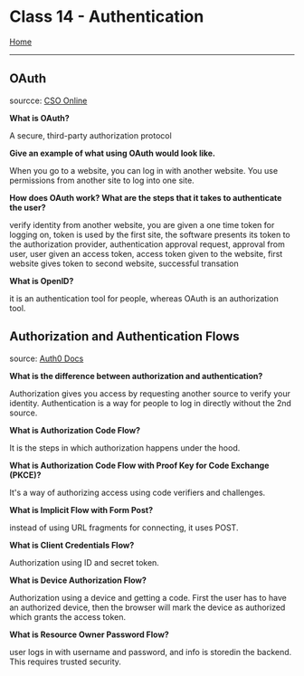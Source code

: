 # Class 14 - Authentication

[Home](https://justinhamerly.github.io/reading-notes/)

---

## **OAuth**

sourcce: [CSO Online](https://www.csoonline.com/article/3216404/what-is-oauth-how-the-open-authorization-framework-works.html)

**What is OAuth?**

A secure, third-party authorization protocol

**Give an example of what using OAuth would look like.**

When you go to a website, you can log in with another website.  You use permissions from another site to log into one site.

**How does OAuth work? What are the steps that it takes to authenticate the user?**

verify identity from another website, you are given a one time token for logging on, token is used by the first site, the software presents its token to the authorization provider, authentication approval request, approval from user, user given an access token, access token given to the website, first website gives token to second website, successful transation

**What is OpenID?**

it is an authentication tool for people, whereas OAuth is an authorization tool.

## **Authorization and Authentication Flows**

source: [Auth0 Docs](https://auth0.com/docs/authorization/flows)

**What is the difference between authorization and authentication?**

Authorization gives you access by requesting another source to verify your identity.  Authentication is a way for people to log in directly without the 2nd source.

**What is Authorization Code Flow?**

It is the steps in which authorization happens under the hood.

**What is Authorization Code Flow with Proof Key for Code Exchange (PKCE)?**

It's a way of authorizing access using code verifiers and   challenges.

**What is Implicit Flow with Form Post?**

instead of using URL fragments for connecting, it uses POST.

**What is Client Credentials Flow?**

Authorization using ID and secret token.

**What is Device Authorization Flow?**

Authorization using a device and getting a code.  First the user has to have an authorized device, then the browser will mark the device as authorized which grants the access token.

**What is Resource Owner Password Flow?**

user logs in with username and password, and info is storedin the backend.  This requires trusted security.


